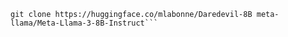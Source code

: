 ```pip install "huggingface_hub[cli]" transformers transformers_stream_generator tiktoken transformer_lens einops jaxtyping
git clone https://huggingface.co/mlabonne/Daredevil-8B meta-llama/Meta-Llama-3-8B-Instruct```